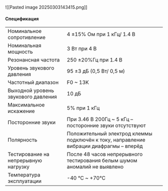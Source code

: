 ![[Pasted image 20250303143415.png]]
#### Спецификация

|                                      |                                                                                         |
| ------------------------------------ | --------------------------------------------------------------------------------------- |
| Номинальное сопротивление            | 4 ±15% Ом при 1 кГц/ 1.4 В                                                              |
| Номинальная мощность                 | 3 Вт при 4 В                                                                            |
| Резонансная частота                  | 250 ±20%Гц при 1.4 В                                                                    |
| Уровень звукового давления           | 95 ±3 дБ (0,5 Вт/ 0,5 м)                                                                |
| Частотный диапазон                   | F0 ~ 13K                                                                                |
| Выходной уровень звукового давления  | 10 дБ                                                                                   |
| Максимальное искажение               | 5% при 1 кГц                                                                            |
| Посторонние звуки                    | При 3.46 В 200Гц ~ 5 кГц – посторонние звуки отсутствуют                                |
| Полярность                           | Положительный электрод клеммы подключён к току, направление вибрации диафрагмы – вперёд |
| Тестирование на непрерывную нагрузку | После 48 часов непрерывного тестирования белым шумом аномалий не выявлено               |
| Температура эксплуатации             | -40 ℃ ~ +70℃                                                                            |
